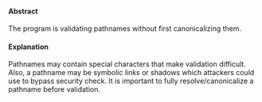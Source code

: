#### Abstract
The program is validating pathnames without first canonicalizing them.

#### Explanation
Pathnames may contain special characters that make validation difficult. Also, a pathname may be symbolic links or shadows which attackers could use to bypass security check. It is important to fully resolve/canonicalize a pathname before validation. 
